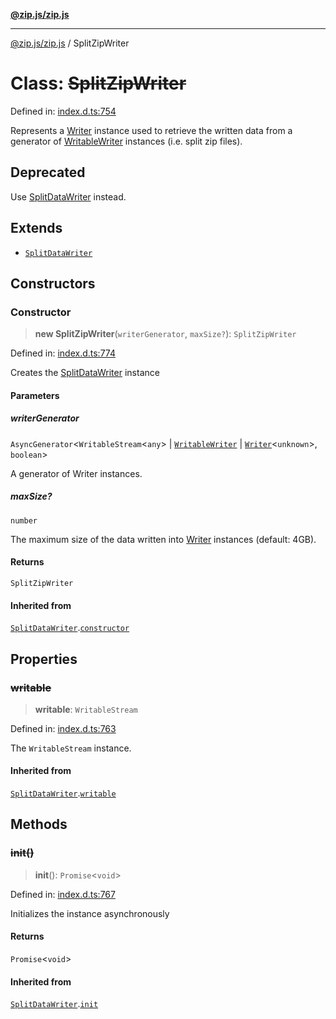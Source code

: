 [**@zip.js/zip.js**](../README.md)

***

[@zip.js/zip.js](../globals.md) / SplitZipWriter

# Class: ~~SplitZipWriter~~

Defined in: [index.d.ts:754](https://github.com/gildas-lormeau/zip.js/blob/340c4ca9a2c0e59b25fae280b9b6013b4115e27c/index.d.ts#L754)

Represents a [Writer](Writer.md) instance used to retrieve the written data from a generator of [WritableWriter](../interfaces/WritableWriter.md) instances  (i.e. split zip files).

## Deprecated

Use [SplitDataWriter](SplitDataWriter.md) instead.

## Extends

- [`SplitDataWriter`](SplitDataWriter.md)

## Constructors

### Constructor

> **new SplitZipWriter**(`writerGenerator`, `maxSize?`): `SplitZipWriter`

Defined in: [index.d.ts:774](https://github.com/gildas-lormeau/zip.js/blob/340c4ca9a2c0e59b25fae280b9b6013b4115e27c/index.d.ts#L774)

Creates the [SplitDataWriter](SplitDataWriter.md) instance

#### Parameters

##### writerGenerator

`AsyncGenerator`\<`WritableStream`\<`any`\> \| [`WritableWriter`](../interfaces/WritableWriter.md) \| [`Writer`](Writer.md)\<`unknown`\>, `boolean`\>

A generator of Writer instances.

##### maxSize?

`number`

The maximum size of the data written into [Writer](Writer.md) instances (default: 4GB).

#### Returns

`SplitZipWriter`

#### Inherited from

[`SplitDataWriter`](SplitDataWriter.md).[`constructor`](SplitDataWriter.md#constructor)

## Properties

### ~~writable~~

> **writable**: `WritableStream`

Defined in: [index.d.ts:763](https://github.com/gildas-lormeau/zip.js/blob/340c4ca9a2c0e59b25fae280b9b6013b4115e27c/index.d.ts#L763)

The `WritableStream` instance.

#### Inherited from

[`SplitDataWriter`](SplitDataWriter.md).[`writable`](SplitDataWriter.md#writable)

## Methods

### ~~init()~~

> **init**(): `Promise`\<`void`\>

Defined in: [index.d.ts:767](https://github.com/gildas-lormeau/zip.js/blob/340c4ca9a2c0e59b25fae280b9b6013b4115e27c/index.d.ts#L767)

Initializes the instance asynchronously

#### Returns

`Promise`\<`void`\>

#### Inherited from

[`SplitDataWriter`](SplitDataWriter.md).[`init`](SplitDataWriter.md#init)
